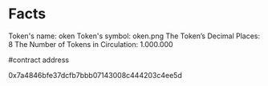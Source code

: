 # Facts

Token's name: oken
Token's symbol: oken.png
The Token’s Decimal Places: 8
The Number of Tokens in Circulation: 1.000.000


#contract address

0x7a4846bfe37dcfb7bbb07143008c444203c4ee5d
